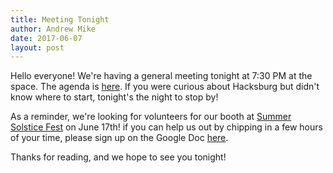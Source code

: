 ```yaml
---
title: Meeting Tonight
author: Andrew Mike
date: 2017-06-07
layout: post
---
```


Hello everyone!  We're having a general meeting tonight at 7:30 PM at the space. The agenda is [here](https://wiki.hacksburg.org/meetings:2017-06-07_general_meeting). If you were curious about Hacksburg but didn't know where to start, tonight's the night to stop by!

As a reminder, we're looking for volunteers for our booth at [Summer Solstice Fest](http://www.downtownblacksburg.com/summer-solstice-blacksburg.aspx) on June 17th! if you can help us out by chipping in a few hours of your time, please sign up on the Google Doc [here](https://docs.google.com/spreadsheets/d/1bIzbywxSBwDcmI_cKEa8fh9w5_eL84KqhIe3gdHiOJU/edit#gid=0).

Thanks for reading, and we hope to see you tonight!
